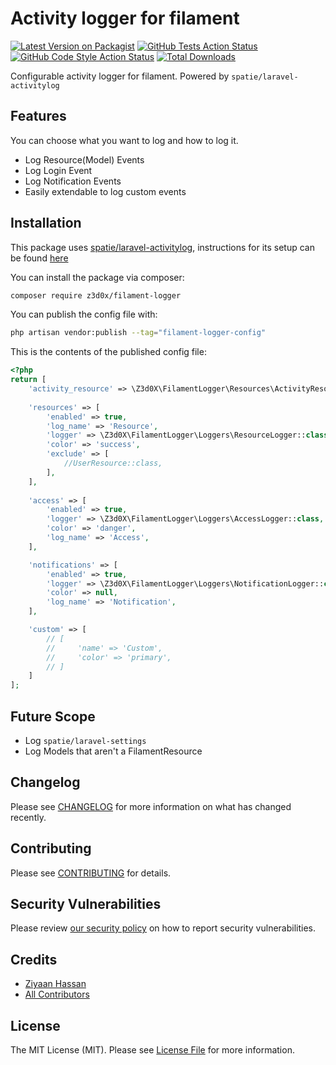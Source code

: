 # Activity logger for filament

[![Latest Version on Packagist](https://img.shields.io/packagist/v/z3d0x/filament-logger.svg?style=flat-square)](https://packagist.org/packages/z3d0x/filament-logger)
[![GitHub Tests Action Status](https://img.shields.io/github/workflow/status/z3d0x/filament-logger/run-tests?label=tests)](https://github.com/z3d0x/filament-logger/actions?query=workflow%3Arun-tests+branch%3Amain)
[![GitHub Code Style Action Status](https://img.shields.io/github/workflow/status/z3d0x/filament-logger/Check%20&%20fix%20styling?label=code%20style)](https://github.com/z3d0x/filament-logger/actions?query=workflow%3A"Check+%26+fix+styling"+branch%3Amain)
[![Total Downloads](https://img.shields.io/packagist/dt/z3d0x/filament-logger.svg?style=flat-square)](https://packagist.org/packages/z3d0x/filament-logger)

Configurable activity logger for filament.
Powered by `spatie/laravel-activitylog`

## Features
You can choose what you want to log and how to log it.
- Log Resource(Model) Events
- Log Login Event
- Log Notification Events
- Easily extendable to log custom events
## Installation

This package uses [spatie/laravel-activitylog](https://spatie.be/docs/laravel-activitylog), instructions for its setup can be found [here](https://spatie.be/docs/laravel-activitylog/v4/installation-and-setup)

You can install the package via composer:

```bash
composer require z3d0x/filament-logger
```
You can publish the config file with:

```bash
php artisan vendor:publish --tag="filament-logger-config"
```

This is the contents of the published config file:

```php
<?php
return [
    'activity_resource' => \Z3d0X\FilamentLogger\Resources\ActivityResource::class,
    
    'resources' => [
        'enabled' => true,
        'log_name' => 'Resource',
        'logger' => \Z3d0X\FilamentLogger\Loggers\ResourceLogger::class,
        'color' => 'success',
        'exclude' => [
            //UserResource::class,
        ],
    ],
    
    'access' => [
        'enabled' => true,
        'logger' => \Z3d0X\FilamentLogger\Loggers\AccessLogger::class,
        'color' => 'danger',
        'log_name' => 'Access',
    ],

    'notifications' => [
        'enabled' => true,
        'logger' => \Z3d0X\FilamentLogger\Loggers\NotificationLogger::class,
        'color' => null,
        'log_name' => 'Notification',
    ],

    'custom' => [
        // [
        //     'name' => 'Custom',
        //     'color' => 'primary',
        // ]
    ]
];
```
## Future Scope
- Log `spatie/laravel-settings`
- Log Models that aren't a FilamentResource

## Changelog

Please see [CHANGELOG](CHANGELOG.md) for more information on what has changed recently.

## Contributing

Please see [CONTRIBUTING](https://github.com/spatie/.github/blob/main/CONTRIBUTING.md) for details.

## Security Vulnerabilities

Please review [our security policy](../../security/policy) on how to report security vulnerabilities.

## Credits

- [Ziyaan Hassan](https://github.com/Z3d0X)
- [All Contributors](../../contributors)

## License

The MIT License (MIT). Please see [License File](LICENSE.md) for more information.
